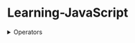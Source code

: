# Learning-JavaScript
<details>
  <summary> Operators </summary>
    <br>
  - Arithmatic operator
  - Unary operator
  - Assignment operator
  - Logical operator
  - Comparison operator

</details>

